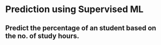 # Prediction using Supervised ML
## Predict the percentage of an student based on the no. of study hours.

